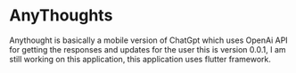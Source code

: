 # AnyThoughts
Anythought is basically a mobile version of ChatGpt which uses OpenAi API for getting the responses and updates for the user this is version 0.0.1, I am still working on this application, this application uses flutter framework.

